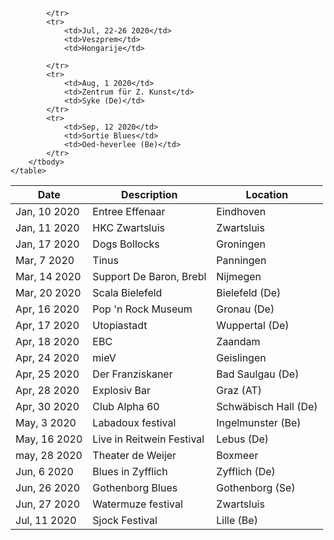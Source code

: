 <!-- Table -->
<div class="table-wrapper">
	<table>
		<thead>
			<tr>
				<th>Date</th>
				<th>Description</th>
				<th>Location</th>
			</tr>
		</thead>
		<tbody>
			<tr>
			<tr id="view">
				<td>Jan, 10 2020</td>
				<td>Entree Effenaar</td>
				<td>Eindhoven</td>
			</tr>
			<tr>
				<td>Jan, 11 2020</td>
				<td>HKC Zwartsluis</td>
				<td>Zwartsluis</td>
			</tr>
			<tr>
				<td>Jan, 17 2020</td>
				<td>Dogs Bollocks</td>
				<td>Groningen</td>
			</tr>
			<tr>
				<td>Mar, 7 2020</td>
				<td>Tinus</td>
				<td>Panningen</td>
			</tr>
			<tr>
				<td>Mar, 14 2020</td>
				<td>Support De Baron, Brebl</td>
				<td>Nijmegen</td>
			</tr>
			<tr>
				<td>Mar, 20 2020</td>
				<td>Scala Bielefeld</td>
				<td>Bielefeld (De)</td>
			</tr>
			<tr>
				<td>Apr, 16 2020</td>
				<td>Pop 'n Rock Museum</td>
				<td>Gronau (De)</td>
			</tr>
			<tr>
				<td>Apr, 17 2020</td>
				<td>Utopiastadt</td>
				<td>Wuppertal (De)</td>
			</tr>
			<tr>
				<td>Apr, 18 2020</td>
				<td>EBC</td>
				<td>Zaandam</td>
			</tr>
			<tr>
				<td>Apr, 24 2020</td>
				<td>mieV</td>
				<td>Geislingen</td>
			</tr>
			<tr>
				<td>Apr, 25 2020</td>
				<td>Der Franziskaner</td>
				<td>Bad Saulgau (De)</td>
			</tr>
			<tr>
				<td>Apr, 28 2020</td>
				<td>Explosiv Bar</td>
				<td>Graz (AT)</td>
						</tr>
			<tr>
				<td>Apr, 30 2020</td>
				<td>Club Alpha 60</td>
				<td>Schwäbisch Hall (De)</td>
						</tr>
			<tr>
				<td>May, 3 2020</td>
				<td>Labadoux festival</td>
				<td>Ingelmunster (Be)</td>
						</tr>
			<tr>
				<td>May, 16 2020</td>
				<td>Live in Reitwein Festival</td>
				<td>Lebus (De)</td>
			</tr>
			<tr>
				<td>may, 28 2020</td>
				<td>Theater de Weijer</td>
				<td>Boxmeer</td>
			</tr>
			<tr>
				<td>Jun, 6 2020</td>
				<td>Blues in Zyfflich</td>
				<td>Zyfflich (De)</td>
			</tr>
			<tr>
				<td>Jun, 26 2020</td>
				<td>Gothenborg Blues</td>
				<td>Gothenborg (Se)</td>
			</tr>
			<tr>
				<td>Jun, 27 2020</td>
				<td>Watermuze festival</td>
				<td>Zwartsluis</td>
			</tr>
			<tr>
				<td>Jul, 11 2020</td>
				<td>Sjock Festival</td>
				<td>Lille (Be)</td>
			
			</tr>
			<tr>
				<td>Jul, 22-26 2020</td>
				<td>Veszprem</td>
				<td>Hongarije</td>
			
			</tr>
			<tr>
				<td>Aug, 1 2020</td>
				<td>Zentrum für Z. Kunst</td>
				<td>Syke (De)</td>
			</tr>
			<tr>
				<td>Sep, 12 2020</td>
				<td>Sortie Blues</td>
				<td>Oed-heverlee (Be)</td>
			</tr>
		</tbody>
	</table>
</div>
